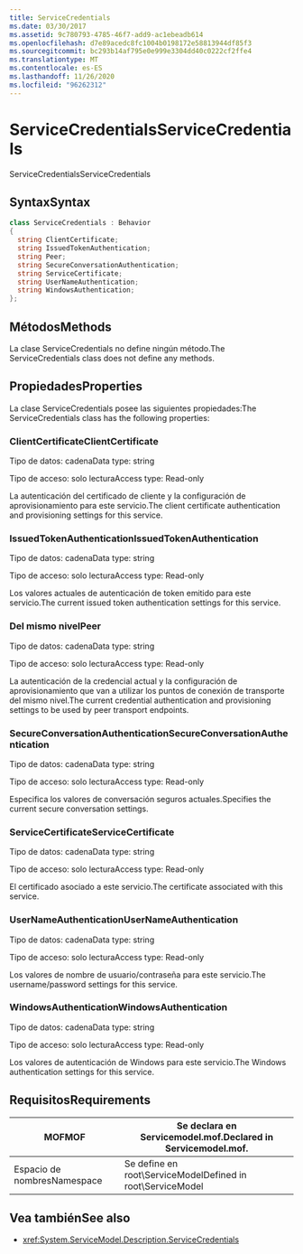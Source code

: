 ```yaml
---
title: ServiceCredentials
ms.date: 03/30/2017
ms.assetid: 9c780793-4785-46f7-add9-ac1ebeadb614
ms.openlocfilehash: d7e89acedc8fc1004b0198172e58813944df85f3
ms.sourcegitcommit: bc293b14af795e0e999e3304dd40c0222cf2ffe4
ms.translationtype: MT
ms.contentlocale: es-ES
ms.lasthandoff: 11/26/2020
ms.locfileid: "96262312"
---
```

# <a name="servicecredentials"></a><span data-ttu-id="bdb3c-102">ServiceCredentials</span><span class="sxs-lookup"><span data-stu-id="bdb3c-102">ServiceCredentials</span></span>

<span data-ttu-id="bdb3c-103">ServiceCredentials</span><span class="sxs-lookup"><span data-stu-id="bdb3c-103">ServiceCredentials</span></span>  
  
## <a name="syntax"></a><span data-ttu-id="bdb3c-104">Syntax</span><span class="sxs-lookup"><span data-stu-id="bdb3c-104">Syntax</span></span>  
  
```csharp
class ServiceCredentials : Behavior  
{  
  string ClientCertificate;  
  string IssuedTokenAuthentication;  
  string Peer;  
  string SecureConversationAuthentication;  
  string ServiceCertificate;  
  string UserNameAuthentication;  
  string WindowsAuthentication;  
};  
```  
  
## <a name="methods"></a><span data-ttu-id="bdb3c-105">Métodos</span><span class="sxs-lookup"><span data-stu-id="bdb3c-105">Methods</span></span>  

 <span data-ttu-id="bdb3c-106">La clase ServiceCredentials no define ningún método.</span><span class="sxs-lookup"><span data-stu-id="bdb3c-106">The ServiceCredentials class does not define any methods.</span></span>  
  
## <a name="properties"></a><span data-ttu-id="bdb3c-107">Propiedades</span><span class="sxs-lookup"><span data-stu-id="bdb3c-107">Properties</span></span>  

 <span data-ttu-id="bdb3c-108">La clase ServiceCredentials posee las siguientes propiedades:</span><span class="sxs-lookup"><span data-stu-id="bdb3c-108">The ServiceCredentials class has the following properties:</span></span>  
  
### <a name="clientcertificate"></a><span data-ttu-id="bdb3c-109">ClientCertificate</span><span class="sxs-lookup"><span data-stu-id="bdb3c-109">ClientCertificate</span></span>  

 <span data-ttu-id="bdb3c-110">Tipo de datos: cadena</span><span class="sxs-lookup"><span data-stu-id="bdb3c-110">Data type: string</span></span>  
  
 <span data-ttu-id="bdb3c-111">Tipo de acceso: solo lectura</span><span class="sxs-lookup"><span data-stu-id="bdb3c-111">Access type: Read-only</span></span>  
  
 <span data-ttu-id="bdb3c-112">La autenticación del certificado de cliente y la configuración de aprovisionamiento para este servicio.</span><span class="sxs-lookup"><span data-stu-id="bdb3c-112">The client certificate authentication and provisioning settings for this service.</span></span>  
  
### <a name="issuedtokenauthentication"></a><span data-ttu-id="bdb3c-113">IssuedTokenAuthentication</span><span class="sxs-lookup"><span data-stu-id="bdb3c-113">IssuedTokenAuthentication</span></span>  

 <span data-ttu-id="bdb3c-114">Tipo de datos: cadena</span><span class="sxs-lookup"><span data-stu-id="bdb3c-114">Data type: string</span></span>  
  
 <span data-ttu-id="bdb3c-115">Tipo de acceso: solo lectura</span><span class="sxs-lookup"><span data-stu-id="bdb3c-115">Access type: Read-only</span></span>  
  
 <span data-ttu-id="bdb3c-116">Los valores actuales de autenticación de token emitido para este servicio.</span><span class="sxs-lookup"><span data-stu-id="bdb3c-116">The current issued token authentication settings for this service.</span></span>  
  
### <a name="peer"></a><span data-ttu-id="bdb3c-117">Del mismo nivel</span><span class="sxs-lookup"><span data-stu-id="bdb3c-117">Peer</span></span>  

 <span data-ttu-id="bdb3c-118">Tipo de datos: cadena</span><span class="sxs-lookup"><span data-stu-id="bdb3c-118">Data type: string</span></span>  
  
 <span data-ttu-id="bdb3c-119">Tipo de acceso: solo lectura</span><span class="sxs-lookup"><span data-stu-id="bdb3c-119">Access type: Read-only</span></span>  
  
 <span data-ttu-id="bdb3c-120">La autenticación de la credencial actual y la configuración de aprovisionamiento que van a utilizar los puntos de conexión de transporte del mismo nivel.</span><span class="sxs-lookup"><span data-stu-id="bdb3c-120">The current credential authentication and provisioning settings to be used by peer transport endpoints.</span></span>  
  
### <a name="secureconversationauthentication"></a><span data-ttu-id="bdb3c-121">SecureConversationAuthentication</span><span class="sxs-lookup"><span data-stu-id="bdb3c-121">SecureConversationAuthentication</span></span>  

 <span data-ttu-id="bdb3c-122">Tipo de datos: cadena</span><span class="sxs-lookup"><span data-stu-id="bdb3c-122">Data type: string</span></span>  
  
 <span data-ttu-id="bdb3c-123">Tipo de acceso: solo lectura</span><span class="sxs-lookup"><span data-stu-id="bdb3c-123">Access type: Read-only</span></span>  
  
 <span data-ttu-id="bdb3c-124">Especifica los valores de conversación seguros actuales.</span><span class="sxs-lookup"><span data-stu-id="bdb3c-124">Specifies the current secure conversation settings.</span></span>  
  
### <a name="servicecertificate"></a><span data-ttu-id="bdb3c-125">ServiceCertificate</span><span class="sxs-lookup"><span data-stu-id="bdb3c-125">ServiceCertificate</span></span>  

 <span data-ttu-id="bdb3c-126">Tipo de datos: cadena</span><span class="sxs-lookup"><span data-stu-id="bdb3c-126">Data type: string</span></span>  
  
 <span data-ttu-id="bdb3c-127">Tipo de acceso: solo lectura</span><span class="sxs-lookup"><span data-stu-id="bdb3c-127">Access type: Read-only</span></span>  
  
 <span data-ttu-id="bdb3c-128">El certificado asociado a este servicio.</span><span class="sxs-lookup"><span data-stu-id="bdb3c-128">The certificate associated with this service.</span></span>  
  
### <a name="usernameauthentication"></a><span data-ttu-id="bdb3c-129">UserNameAuthentication</span><span class="sxs-lookup"><span data-stu-id="bdb3c-129">UserNameAuthentication</span></span>  

 <span data-ttu-id="bdb3c-130">Tipo de datos: cadena</span><span class="sxs-lookup"><span data-stu-id="bdb3c-130">Data type: string</span></span>  
  
 <span data-ttu-id="bdb3c-131">Tipo de acceso: solo lectura</span><span class="sxs-lookup"><span data-stu-id="bdb3c-131">Access type: Read-only</span></span>  
  
 <span data-ttu-id="bdb3c-132">Los valores de nombre de usuario/contraseña para este servicio.</span><span class="sxs-lookup"><span data-stu-id="bdb3c-132">The username/password settings for this service.</span></span>  
  
### <a name="windowsauthentication"></a><span data-ttu-id="bdb3c-133">WindowsAuthentication</span><span class="sxs-lookup"><span data-stu-id="bdb3c-133">WindowsAuthentication</span></span>  

 <span data-ttu-id="bdb3c-134">Tipo de datos: cadena</span><span class="sxs-lookup"><span data-stu-id="bdb3c-134">Data type: string</span></span>  
  
 <span data-ttu-id="bdb3c-135">Tipo de acceso: solo lectura</span><span class="sxs-lookup"><span data-stu-id="bdb3c-135">Access type: Read-only</span></span>  
  
 <span data-ttu-id="bdb3c-136">Los valores de autenticación de Windows para este servicio.</span><span class="sxs-lookup"><span data-stu-id="bdb3c-136">The Windows authentication settings for this service.</span></span>  
  
## <a name="requirements"></a><span data-ttu-id="bdb3c-137">Requisitos</span><span class="sxs-lookup"><span data-stu-id="bdb3c-137">Requirements</span></span>  
  
|<span data-ttu-id="bdb3c-138">MOF</span><span class="sxs-lookup"><span data-stu-id="bdb3c-138">MOF</span></span>|<span data-ttu-id="bdb3c-139">Se declara en Servicemodel.mof.</span><span class="sxs-lookup"><span data-stu-id="bdb3c-139">Declared in Servicemodel.mof.</span></span>|  
|---------|-----------------------------------|  
|<span data-ttu-id="bdb3c-140">Espacio de nombres</span><span class="sxs-lookup"><span data-stu-id="bdb3c-140">Namespace</span></span>|<span data-ttu-id="bdb3c-141">Se define en root\ServiceModel</span><span class="sxs-lookup"><span data-stu-id="bdb3c-141">Defined in root\ServiceModel</span></span>|  
  
## <a name="see-also"></a><span data-ttu-id="bdb3c-142">Vea también</span><span class="sxs-lookup"><span data-stu-id="bdb3c-142">See also</span></span>

- <xref:System.ServiceModel.Description.ServiceCredentials>

